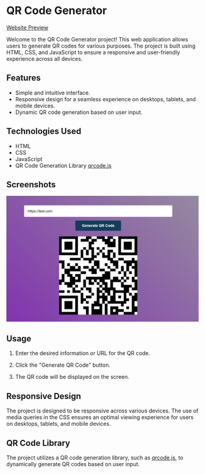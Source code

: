 # QR Code Generator

[Website Preview](https://mzilinassim.github.io/qrcode/)

Welcome to the QR Code Generator project! This web application allows users to generate QR codes for various purposes. The project is built using HTML, CSS, and JavaScript to ensure a responsive and user-friendly experience across all devices.

## Features

- Simple and intuitive interface.
- Responsive design for a seamless experience on desktops, tablets, and mobile devices.
- Dynamic QR code generation based on user input.

## Technologies Used

- HTML
- CSS
- JavaScript
- QR Code Generation Library [qrcode.js](https://davidshimjs.github.io/qrcodejs/)

## Screenshots

![App View](./assets/qrscreen.png)  

## Usage

1. Enter the desired information or URL for the QR code.

2. Click the "Generate QR Code" button.

3. The QR code will be displayed on the screen.

## Responsive Design

The project is designed to be responsive across various devices. The use of media queries in the CSS ensures an optimal viewing experience for users on desktops, tablets, and mobile devices.

## QR Code Library

The project utilizes a QR code generation library, such as [qrcode.js](https://davidshimjs.github.io/qrcodejs/), to dynamically generate QR codes based on user input.
